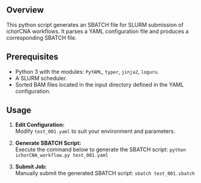 ## Overview
This python script generates an SBATCH file for SLURM submission of ichorCNA workflows. It parses a YAML configuration file and produces a corresponding SBATCH file.

## Prerequisites
- Python 3 with the modules: `PyYAML`, `typer`, `jinja2`, `loguru`.
- A SLURM scheduler.
- Sorted BAM files located in the input directory defined in the YAML configuration.

## Usage

1. **Edit Configuration:**  
   Modify `test_001.yaml` to suit your environment and parameters.

2. **Generate SBATCH Script:**  
   Execute the command below to generate the SBATCH script: `python ichorCNA_workflow.py test_001.yaml`

3. **Submit Job:**  
   Manually submit the generated SBATCH script: `sbatch test_001.sbatch`
